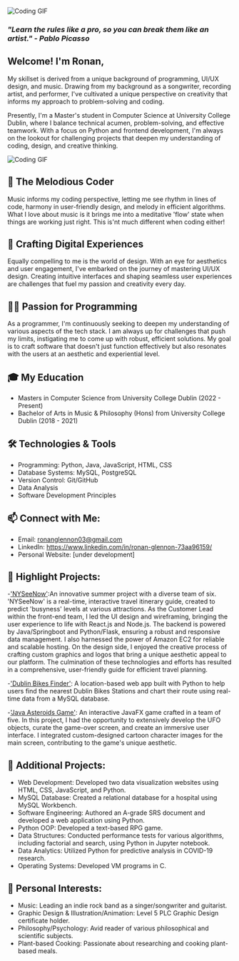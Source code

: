![Coding GIF](https://media.giphy.com/media/1BTQmXz5LNJdu/giphy.gif)

### <i> "Learn the rules like a pro, so you can break them like an artist." - Pablo Picasso </i>

## Welcome! I'm Ronan, 

My skillset is derived from a unique background of programming, UI/UX design, and music. Drawing from my background as a songwriter, recording artist, and performer, I've cultivated a unique perspective on creativity that informs my approach to problem-solving and coding.

Presently, I'm a Master's student in Computer Science at University College Dublin, where I balance technical acumen, problem-solving, and effective teamwork. With a focus on Python and frontend development, I'm always on the lookout for challenging projects that deepen my understanding of coding, design, and creative thinking.

![Coding GIF](https://media.giphy.com/media/ZVik7pBtu9dNS/giphy.gif)


## 🎸 The Melodious Coder 

Music informs my coding perspective, letting me see rhythm in lines of code, harmony in user-friendly design, and melody in efficient algorithms. What I love about music is it brings me into a meditative 'flow' state when things are working just right. This is'nt much different when coding either!

## 🎨 Crafting Digital Experiences

Equally compelling to me is the world of design. With an eye for aesthetics and user engagement, I've embarked on the journey of mastering UI/UX design. Creating intuitive interfaces and shaping seamless user experiences are challenges that fuel my passion and creativity every day. 

## 👨‍💻 Passion for Programming 

As a programmer, I'm continuously seeking to deepen my understanding of various aspects of the tech stack. I am always up for challenges that push my limits, instigating me to come up with robust, efficient solutions. My goal is to craft software that doesn't just function effectively but also resonates with the users at an aesthetic and experiential level.

## 🎓 My Education

- Masters in Computer Science from University College Dublin (2022 - Present)
- Bachelor of Arts in Music & Philosophy (Hons) from University College Dublin (2018 - 2021)

## 🛠️ Technologies & Tools

- Programming: Python, Java, JavaScript, HTML, CSS
- Database Systems: MySQL, PostgreSQL
- Version Control: Git/GitHub
- Data Analysis
- Software Development Principles

## 📫 Connect with Me:

- Email: ronanglennon03@gmail.com
- LinkedIn: https://www.linkedin.com/in/ronan-glennon-73aa96159/
- Personal Website: [under development]

## 🔗 Highlight Projects:

-['NYSeeNow'](https://github.com/Fei117117/NYSeeNow):An innovative summer project with a diverse team of six. 'NYSeeNow' is a real-time, interactive travel itinerary guide, created to predict 'busyness' levels at various attractions. As the Customer Lead within the front-end team, I led the UI design and wireframing, bringing the user experience to life with React.js and Node.js. The backend is powered by Java/Springboot and Python/Flask, ensuring a robust and responsive data management. I also harnessed the power of Amazon EC2 for reliable and scalable hosting. On the design side, I enjoyed the creative process of crafting custom graphics and logos that bring a unique aesthetic appeal to our platform. The culmination of these technologies and efforts has resulted in a comprehensive, user-friendly guide for efficient travel planning.


-['Dublin Bikes Finder'](https://github.com/finbarallan/Dublin-Bikes-App): A location-based web app built with Python to help users find the nearest Dublin Bikes Stations and chart their route using real-time data from a MySQL database.


-['Java Asteroids Game'](https://github.com/mattx245/Java-Asteroids-Game):  An interactive JavaFX game crafted in a team of five. In this project, I had the opportunity to extensively develop the UFO objects, curate the game-over screen, and create an immersive user interface. I integrated custom-designed cartoon character images for the main screen, contributing to the game's unique aesthetic. 

## 👥 Additional Projects:

- Web Development: Developed two data visualization websites using HTML, CSS, JavaScript, and Python.
- MySQL Database: Created a relational database for a hospital using MySQL Workbench.
- Software Engineering: Authored an A-grade SRS document and developed a web application using Python.
- Python OOP: Developed a text-based RPG game.
- Data Structures: Conducted performance tests for various algorithms, including factorial and search, using Python in Jupyter notebook.
- Data Analytics: Utilized Python for predictive analysis in COVID-19 research.
- Operating Systems: Developed VM programs in C.

## 🎼 Personal Interests:

- Music: Leading an indie rock band as a singer/songwriter and guitarist.
- Graphic Design & Illustration/Animation: Level 5 PLC Graphic Design certificate holder.
- Philosophy/Psychology: Avid reader of various philosophical and scientific subjects.
- Plant-based Cooking: Passionate about researching and cooking plant-based meals.

<!--
**Ronan-G3/Ronan-G3** is a ✨ _special_ ✨ repository because its `README.md` (this file) appears on your GitHub profile.

Here are some ideas to get you started:

- 🔭 I’m currently working on ...
- 🌱 I’m currently learning ...
- 👯 I’m looking to collaborate on ...
- 🤔 I’m looking for help with ...
- 💬 Ask me about ...
- 📫 How to reach me: ...
- 😄 Pronouns: ...
- ⚡ Fun fact: ...
-->
